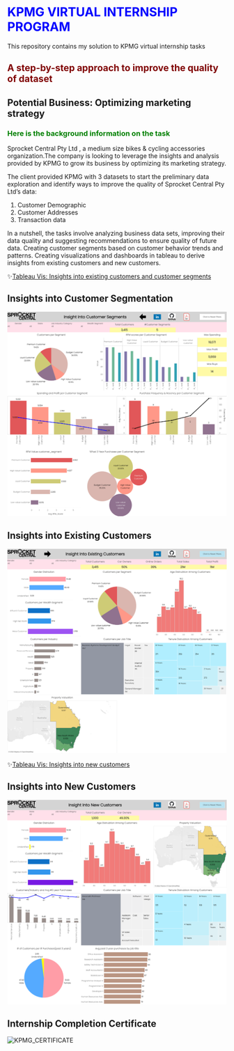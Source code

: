 # <span style='color:Blue'> KPMG VIRTUAL INTERNSHIP PROGRAM </span>
This repository contains my solution to KPMG virtual internship tasks 

## <span style='color:Maroon'> A step-by-step approach to improve the quality of dataset  </span>


## Potential Business: Optimizing marketing strategy

### <span style='color:green'> Here is the background information on the task </span>

Sprocket Central Pty Ltd , a medium size bikes & cycling accessories organization.The company is looking to leverage the insights and analysis provided by KPMG to grow its business by optimizing its marketing strategy. 

The client provided KPMG with 3 datasets to start the preliminary data exploration and identify ways to improve the quality of Sprocket Central Pty Ltd’s data:

1.	Customer Demographic 
2.	Customer Addresses
3.	Transaction data

In a nutshell, the tasks involve analyzing business data sets, improving their data quality and suggesting recommendations to ensure quality of future data. 
Creating customer segments based on customer behavior trends and patterns. 
Creating visualizations and dashboards in tableau to derive insights from existing customers and new customers.


✨[Tableau Vis: Insights into existing customers and customer segments](https://public.tableau.com/app/profile/ravi.chandrika/viz/KPMG_VIRTUAL_INTERNSHIP_DASHBOARD_EXISTING_CUSTOMERS_PROFILING/InsightIntoExistingCustomers)<br>

## Insights into Customer Segmentation

![](https://github.com/RAVI-CHANDRIKA-05/KPMG_VIRTUAL_INTERNSHIP_PROGRAM/blob/main/Insight%20Into%20Customer%20Segments.png)

## Insights into Existing Customers

![](https://github.com/RAVI-CHANDRIKA-05/KPMG_VIRTUAL_INTERNSHIP_PROGRAM/blob/main/Insight%20Into%20Existing%20Customers.png)

✨[Tableau Vis: Insights into new customers](https://public.tableau.com/app/profile/ravi.chandrika/viz/KPMG_VIRTUAL_INTERNSHIP_DASHBOARD_NEW_CUSTOMERS_PROFILING/InsightIntoNewCustomers)<br>

## Insights into New Customers

![](https://github.com/RAVI-CHANDRIKA-05/KPMG_VIRTUAL_INTERNSHIP_PROGRAM/blob/main/Insight%20Into%20New%20Customers%20.png)

## Internship Completion Certificate

![KPMG_CERTIFICATE](https://user-images.githubusercontent.com/51845833/151953455-3edaebb4-6f58-4679-816a-a0c05b24a7dc.PNG)
